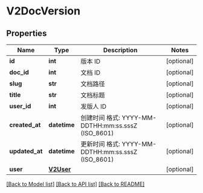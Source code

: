 # V2DocVersion

## Properties
Name | Type | Description | Notes
------------ | ------------- | ------------- | -------------
**id** | **int** |  版本 ID | [optional] 
**doc_id** | **int** |  文档 ID | [optional] 
**slug** | **str** |  文档路径 | [optional] 
**title** | **str** |  文档标题 | [optional] 
**user_id** | **int** |  发版人 ID | [optional] 
**created_at** | **datetime** |  创建时间 格式: YYYY-MM-DDTHH:mm:ss.sssZ (ISO_8601) | [optional] 
**updated_at** | **datetime** |  更新时间 格式: YYYY-MM-DDTHH:mm:ss.sssZ (ISO_8601) | [optional] 
**user** | [**V2User**](V2User.md) |  | [optional] 

[[Back to Model list]](../README.md#documentation-for-models) [[Back to API list]](../README.md#documentation-for-api-endpoints) [[Back to README]](../README.md)

